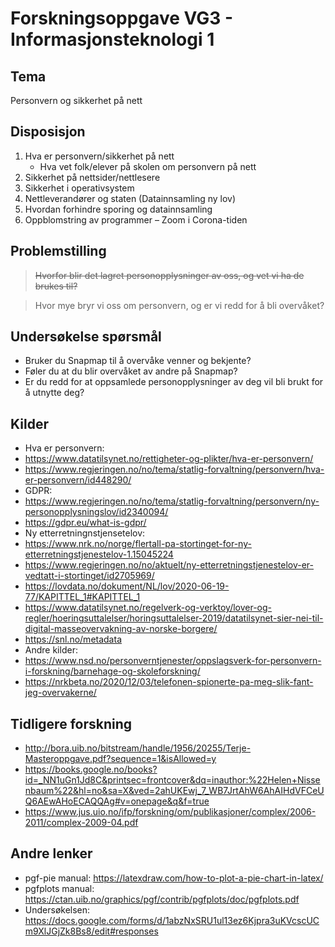 # Forskningsoppgave VG3 - Informasjonsteknologi 1

## Tema

Personvern og sikkerhet på nett

## Disposisjon

1. Hva er personvern/sikkerhet på nett
   - Hva vet folk/elever på skolen om personvern på nett
2. Sikkerhet på nettsider/nettlesere
3. Sikkerhet i operativsystem
4. Nettleverandører og staten (Datainnsamling ny lov)
5. Hvordan forhindre sporing og datainnsamling
6. Oppblomstring av programmer – Zoom i Corona-tiden

## Problemstilling

> ~~Hvorfor blir det lagret personopplysninger av oss, og vet vi ha de brukes til?~~

> Hvor mye bryr vi oss om personvern, og er vi redd for å bli overvåket?

## Undersøkelse spørsmål

- Bruker du Snapmap til å overvåke venner og bekjente?
- Føler du at du blir overvåket av andre på Snapmap?
- Er du redd for at oppsamlede personopplysninger av deg vil bli brukt for å utnytte deg?

## Kilder
- Hva er personvern:
- https://www.datatilsynet.no/rettigheter-og-plikter/hva-er-personvern/
- https://www.regjeringen.no/no/tema/statlig-forvaltning/personvern/hva-er-personvern/id448290/
- GDPR:
- https://www.regjeringen.no/no/tema/statlig-forvaltning/personvern/ny-personopplysningslov/id2340094/
- https://gdpr.eu/what-is-gdpr/
- Ny etterretningnstjensetelov:
- https://www.nrk.no/norge/flertall-pa-stortinget-for-ny-etterretningstjenestelov-1.15045224
- https://www.regjeringen.no/no/aktuelt/ny-etterretningstjenestelov-er-vedtatt-i-stortinget/id2705969/
- https://lovdata.no/dokument/NL/lov/2020-06-19-77/KAPITTEL_1#KAPITTEL_1
- https://www.datatilsynet.no/regelverk-og-verktoy/lover-og-regler/hoeringsuttalelser/horingsuttalelser-2019/datatilsynet-sier-nei-til-digital-masseovervakning-av-norske-borgere/
- https://snl.no/metadata
- Andre kilder:
- https://www.nsd.no/personverntjenester/oppslagsverk-for-personvern-i-forskning/barnehage-og-skoleforskning/
- https://nrkbeta.no/2020/12/03/telefonen-spionerte-pa-meg-slik-fant-jeg-overvakerne/

## Tidligere forskning

- http://bora.uib.no/bitstream/handle/1956/20255/Terje-Masteroppgave.pdf?sequence=1&isAllowed=y
- https://books.google.no/books?id=_NN1uGn1Jd8C&printsec=frontcover&dq=inauthor:%22Helen+Nissenbaum%22&hl=no&sa=X&ved=2ahUKEwj_7_WB7JrtAhW6AhAIHdVFCeUQ6AEwAHoECAQQAg#v=onepage&q&f=true
- https://www.jus.uio.no/ifp/forskning/om/publikasjoner/complex/2006-2011/complex-2009-04.pdf

## Andre lenker

- pgf-pie manual: https://latexdraw.com/how-to-plot-a-pie-chart-in-latex/
- pgfplots manual: https://ctan.uib.no/graphics/pgf/contrib/pgfplots/doc/pgfplots.pdf
- Undersøkelsen: https://docs.google.com/forms/d/1abzNxSRU1ul13ez6Kjpra3uKVcscUCm9XlJGjZk8Bs8/edit#responses
